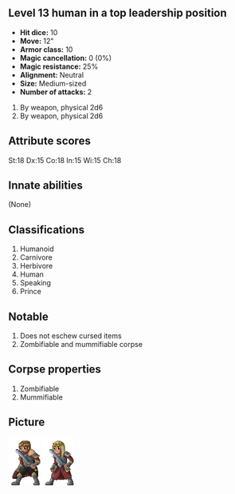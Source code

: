 ## Level 13 human in a top leadership position

- **Hit dice:** 10
- **Move:** 12"
- **Armor class:** 10
- **Magic cancellation:** 0 (0%)
- **Magic resistance:** 25%
- **Alignment:** Neutral
- **Size:** Medium-sized
- **Number of attacks:** 2
1. By weapon, physical 2d6
2. By weapon, physical 2d6

## Attribute scores

St:18 Dx:15 Co:18 In:15 Wi:15 Ch:18

## Innate abilities

(None)

## Classifications

1. Humanoid
2. Carnivore
3. Herbivore
4. Human
5. Speaking
6. Prince

## Notable

1. Does not eschew cursed items
2. Zombifiable and mummifiable corpse

## Corpse properties

1. Zombifiable
2. Mummifiable

## Picture

![Human king](https://github.com/hyvanmielenpelit/GnollHackTileSet/blob/main/Monsters/human_king/human_king.png) ![Human queen](https://github.com/hyvanmielenpelit/GnollHackTileSet/blob/main/Monsters/human_king/human_king_female.png)
